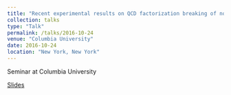 ```yaml
---
title: "Recent experimental results on QCD factorization breaking of nonperturbative functions"
collection: talks
type: "Talk"
permalink: /talks/2016-10-24
venue: "Columbia University"
date: 2016-10-24
location: "New York, New York"
---
```

Seminar at Columbia University

[Slides](https://jdosbo.github.io/files/BNL_Nucl_Seminar_Osborn.pdf) 